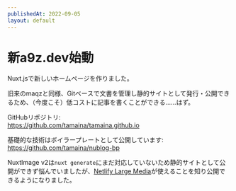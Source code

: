 ```yaml
---
publishedAt: 2022-09-05
layout: default
---
```

# 新a9z.dev始動

Nuxt.jsで新しいホームページを作りました。

旧来のmaqzと同様、Gitベースで文書を管理し静的サイトとして発行・公開できるため、（今度こそ）低コストに記事を書くことができる……はず。

GitHubリポジトリ:  
https://github.com/tamaina/tamaina.github.io

基礎的な技術はボイラープレートとして公開しています:  
https://github.com/tamaina/nublog-bp

NuxtImage v2は`nuxt generate`にまだ対応していないため静的サイトとして公開ができず悩んでいましたが、[Netlify Large Media](https://docs.netlify.com/large-media/overview/)が使えることを知り公開できるようになりました。
